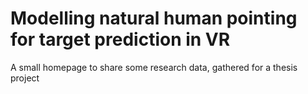 # Modelling natural human pointing for target prediction in VR
A small homepage to share some research data, gathered for a thesis project
